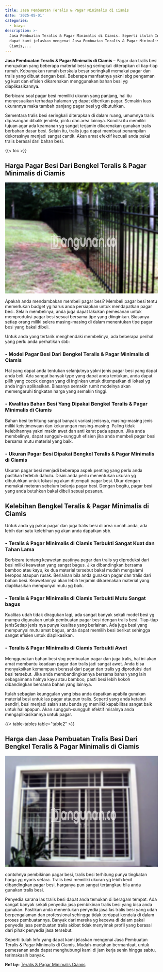 ```yaml
---
title: Jasa Pembuatan Teralis & Pagar Minimalis di Ciamis
date: '2025-05-01'
categories:
  - biaya
description: >-
  Jasa Pembuatan Teralis & Pagar Minimalis di Ciamis. Seperti itulah Info yang
  dapat kami jelaskan mengenai Jasa Pembuatan Teralis & Pagar Minimalis di
  Ciamis,...
---
```


**Jasa Pembuatan Teralis & Pagar Minimalis di Ciamis** – Pagar dan tralis besi merupakan yang beberapa material besi yg seringkali diterapkan di tiap-tiap rumah. Kebanyakan rumah berskala besar seringkali memakai pagar dan tralis yang dibuat dengan besi. Beberapa manfaatnya yakni sbg pengaman yg kuat dan efisien dikarenakan menggunakan bahan besi yg diaplikasikannya.

Berbicara soal pagar besi memiliki ukuran yang panjang, hal itu menyesuaikan terhadap halaman yg dapat diberikan pagar. Semakin luas ukurannya maka tambah panjang pagar besi yg dibutuhkan.

Sementara tralis besi seringkali diterapkan di dalam ruang, umumnya tralis dipasangan dibalik jendela, pintu dan area lainnya. Kondisi itu memiliki tujuan agar ada keamanan yg sangat terjamin dikarenakan gunakan tralis berbahan dasar besi. Selain itu, tralis juga dapat membuat penampilan dekorasinya menjadi sangat cantik. Akan amat efektif kecuali anda pakai tralis berasal dari bahan besi.

{{< toc >}}

## Harga Pagar Besi Dari Bengkel Teralis & Pagar Minimalis di Ciamis

![Jasa Pembuatan Teralis & Pagar Minimalis di Ciamis](/images/pagar-minimalis-murah-57.png)

Apakah anda mendambakan membeli pagar besi? Membeli pagar besi tentu memerlukan budget yg harus anda persiapkan untuk mendapatkan pagar besi. Selain membelinya, anda juga dapat lakukan pemesanan untuk memproduksi pagar besi sesuai bersama tipe yang diinginkan. Biasanya setiap orang miliki selera masing-masing di dalam menentukan tipe pagar besi yang bakal dibeli.

Untuk anda yang tertarik menghendaki membelinya, ada beberapa perihal yang perlu anda perhatikan sbb:
### \- Model Pagar Besi Dari Bengkel Teralis & Pagar Minimalis di Ciamis

Hal yang dapat anda tentukan selanjutnya yakni jenis pagar besi yang dapat anda beli. Ada sangat banyak type yang dapat anda tentukan, anda dapat pilih yang cocok dengan yang di inginkan untuk ditempatkan di lokasi yg anda ingin aplikasikan. Biasanya semakin rumit modelnya akan memengaruhi tingkatan harga yang semakin tinggi.

### \- Kwalitas Bahan Besi Yang Dipakai Bengkel Teralis & Pagar Minimalis di Ciamis

Bahan besi terhitung sangat banyak variasi jenisnya, masing-masing jenis miliki keistimewaan dan kekurangan masing-masing. Paling tidak kelebihannya yakni makin awet dan anti karat pada apapun. Jika anda membelinya, dapat sungguh-sungguh efisien jika anda membeli pagar besi bersama mutu material yang baik.

### \- Ukuran Pagar Besi Dipakai Bengkel Teralis & Pagar Minimalis di Ciamis

Ukuran pagar besi menjadi beberapa aspek penting yang perlu anda pastikan terlebih dahulu. Disini anda perlu menentukan ukuran yg dibutuhkan untuk lokasi yg akan ditempati pagar besi. Ukur dengan memakai meteran sebelum belanja pagar besi. Dengan begitu, pagar besi yang anda butuhkan bakal dibeli sesuai pesanan.

## Kelebihan Bengkel Teralis & Pagar Minimalis di Ciamis

Untuk anda yg pakai pagar dan juga tralis besi di area rumah anda, ada lebih dari satu kelebihan yg akan anda dapatkan sbb.

### \- Teralis & Pagar Minimalis di Ciamis Terbukti Sangat Kuat dan Tahan Lama

Berbicara tentang keawetan pastinya pagar dan tralis yg diproduksi dari besi miliki keawetan yang sangat bagus. Jika dibandingkan bersama bamboo atau kayu, ke dua material tersebut bakal mudah mengalami keropos ataupun rusak. Berlainan bila anda gunakan pagar dan tralis dari bahan besi. Keawetannya akan lebih terjamin dikarenakan material yang diaplikasikan mempunyai mutu yg baik.

### \- Teralis & Pagar Minimalis di Ciamis Terbukti Mutu Sangat bagus

Kualitas udah tidak diragukan lagi, ada sangat banyak sekali model besi yg mampu digunakan untuk pembuatan pagar besi dengan tralis besi. Tiap-tiap jenisSetiap jenis nya punya kualitas yang berlainan. Ada juga besi yang mempunyai mutu amat bagus, anda dapat memilih besi berikut sehingga sangat efisien untuk diaplikasikan.

### \- Teralis & Pagar Minimalis di Ciamis Terbukti Awet

Menggunakan bahan besi sbg pembuatan pagar dan juga tralis, hal ini akan amat membantu keadaan pagar dan tralis jadi sangat awet. Anda bisa menyaksikan kemampuan berasal dari pagar dan tralis yg diproduksi dari besi tersebut. Jika anda membandingkannya bersama bahan yang lain sebagaimana halnya kayu atau bamboo, pasti besi lebih kokoh dibandingkan bersama bahan yang lainnya.

Itulah sebagian keunggulan yang bisa anda dapatkan apabila gunakan material besi untuk las pagar ataupun tralis. Seperti yang anda ketahui sendiri, besi menjadi salah satu benda yg memiliki kapabilitas sangat baik untuk hal apapun. Akan sungguh-sungguh efektif misalnya anda mengaplikasikannya untuk pagar.

{{< table-tables table="table2" >}}

## Harga dan Jasa Pembuatan Tralis Besi Dari Bengkel Teralis & Pagar Minimalis di Ciamis

![Jasa Pembuatan Teralis & Pagar Minimalis di Ciamis](/images/teralis-minimalis-murah-46.png)

contohnya pembikinan pagar besi, tralis besi terhitung punya tingkatan harga yg nyaris setara. Tralis besi memiliki ukuran yg lebih kecil dibandingkan pagar besi, harganya pun sangat terjangkau bila anda gunakan tralis besi.

Penyedia sarana las tralis besi dapat anda temukan di beragam tempat. Ada sangat banyak sekali penyedia jasa pembikinan tralis besi yang bisa anda gunakan. Pastikan anda menentukan penyedia jasa las tralis besi yang udah berpengalaman dan professional sehingga tidak terdapat kendala di dalam proses pembuatannya. Banyak dari mereka yg kecewa di dalam pakai penyedia jasa pembuatan tralis akibat tidak menyimak profil yang berasal dari pihak penyedia jasa tersebut.

Seperti itulah Info yang dapat kami jelaskan mengenai Jasa Pembuatan Teralis & Pagar Minimalis di Ciamis, Mudah-mudahan bermanfaat, untuk pemesanan anda dapat menghubungi kami di jam kerja senin hingga sabtu, terimakasih banyak.

**Ref by:** [Teralis & Pagar Minimalis Ciamis](https://id.wikipedia.org/wiki/Teralis)
